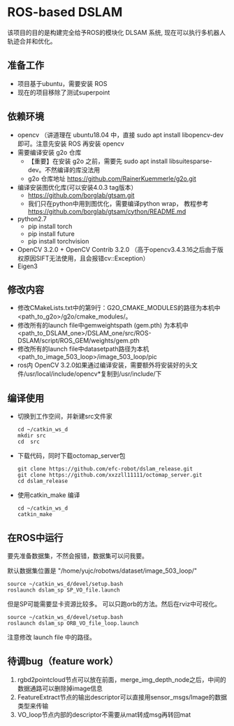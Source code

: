 # ROS-based DSLAM
该项目的目的是构建完全给予ROS的模块化 DLSAM 系统, 现在可以执行多机器人轨迹合并和优化。

## 准备工作
- 项目基于ubuntu，需要安装 ROS
- 现在的项目移除了测试superpoint

## 依赖环境
- opencv （讲道理在 ubuntu18.04 中，直接 sudo apt install libopencv-dev 即可。注意先安装 ROS 再安装 opencv
- 需要编译安装 g2o 仓库
    - 【重要】在安装 g2o 之前，需要先 sudo apt install libsuitesparse-dev。不然编译的库没法用
    - g2o 仓库地址 https://github.com/RainerKuemmerle/g2o.git
- 编译安装图优化库(可以安装4.0.3 tag版本）
    - https://github.com/borglab/gtsam.git
    - 我们只在python中用到图优化，需要编译python wrap， 教程参考 https://github.com/borglab/gtsam/cython/README.md
- python2.7
    - pip install torch
    - pip install future
    - pip install torchvision
- OpenCV 3.2.0 + OpenCV Contrib 3.2.0 （高于opencv3.4.3.16之后由于版权原因SIFT无法使用，且会报错cv::Exception）
- Eigen3

## 修改内容
- 修改CMakeLists.txt中的第9行：G2O_CMAKE_MODULES的路径为本机中<path_to_g2o>/g2o/cmake_modules/。
- 修改所有的launch file中gemweightspath (gem.pth) 为本机中<path_to_DSLAM_one>/DSLAM_one/src/ROS-DSLAM/script/ROS_GEM/weights/gem.pth
- 修改所有的launch file中datasetpath路径为本机<path_to_image_503_loop>/image_503_loop/pic
- ros内 OpenCV 3.2.0如果通过编译安装，需要额外将安装好的头文件/usr/local/include/opencv*复制到/usr/include/下
## 编译使用

- 切换到工作空间，并新建src文件家
    ```Shell
    cd ~/catkin_ws_d
    mkdir src
    cd  src
    ```

- 下载代码，同时下载octomap_server包
    ```Shell
    git clone https://github.com/efc-robot/dslam_release.git
    git clone https://github.com/xxzzll11111/octomap_server.git
    cd dslam_release
    ```

- 使用catkin_make 编译
    ```Shell
    cd ~/catkin_ws_d
    catkin_make
    ```

## 在ROS中运行
要先准备数据集，不然会报错，数据集可以问我要。

默认数据集位置是 "/home/yujc/robotws/dataset/image_503_loop/"


```
source ~/catkin_ws_d/devel/setup.bash
roslaunch dslam_sp SP_VO_file.launch
```

但是SP可能需要显卡资源比较多。
可以只跑orb的方法。然后在rviz中可视化。
```
source ~/catkin_ws_d/devel/setup.bash
roslaunch dslam_sp ORB_VO_file_loop.launch
```

注意修改 launch file 中的路径。

## 待调bug（feature work）
1. rgbd2pointcloud节点可以放在前面，merge_img_depth_node之后，中间的数据通路可以删除掉image信息
2. FeatureExtract节点的输出descriptor可以直接用sensor_msgs/Image的数据类型来传输
3. VO_loop节点内部的descriptor不需要从mat转成msg再转回mat
